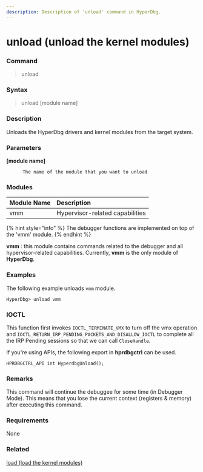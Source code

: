 ```yaml
---
description: Description of 'unload' command in HyperDbg.
---
```


# unload \(unload the kernel modules\)

### Command

> unload

### Syntax

> unload \[module name\]

### Description

Unloads the HyperDbg drivers and kernel modules from the target system.

### Parameters

**\[module name\]**

          The name of the module that you want to unload

### Modules

| Module Name | Description |
| :--- | :--- |
| vmm | Hypervisor-related capabilities |

{% hint style="info" %}
The debugger functions are implemented on top of the 'vmm' module.
{% endhint %}

**vmm** : this module contains commands related to the debugger and all hypervisor-related capabilities. Currently, **vmm** is the only module of **HyperDbg**.

### Examples

The following example unloads `vmm` module.

```text
HyperDbg> unload vmm
```

### IOCTL

This function first invokes `IOCTL_TERMINATE_VMX` to turn off the vmx operation and `IOCTL_RETURN_IRP_PENDING_PACKETS_AND_DISALLOW_IOCTL` to complete all the IRP Pending sessions so that we can call `CloseHandle`.

If you're using APIs, the following export in **hprdbgctrl** can be used.

```text
HPRDBGCTRL_API int HyperdbgUnload();
```

### **Remarks**

This command will continue the debuggee for some time \(in Debugger Mode\). This means that you lose the current context \(registers & memory\) after executing this command.

### Requirements

None

### Related

[load \(load the kernel modules\)](https://docs.hyperdbg.com/commands/debugging-commands/load)

